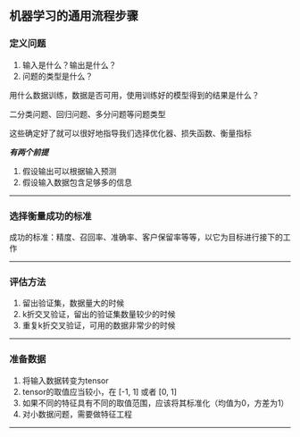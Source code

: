 ## 机器学习的通用流程步骤

### 定义问题

1. 输入是什么？输出是什么？
2. 问题的类型是什么？
    
    
用什么数据训练，数据是否可用，使用训练好的模型得到的结果是什么？

二分类问题、回归问题、多分问题等问题类型

这些确定好了就可以很好地指导我们选择优化器、损失函数、衡量指标

***有两个前提***

1. 假设输出可以根据输入预测
2. 假设输入数据包含足够多的信息

---

### 选择衡量成功的标准

成功的标准：精度、召回率、准确率、客户保留率等等，以它为目标进行接下的工作

---

### 评估方法

1. 留出验证集，数据量大的时候
2. k折交叉验证，留出的验证集数量较少的时候
3. 重复k折交叉验证，可用的数据非常少的时候

---

### 准备数据

1. 将输入数据转变为tensor
2. tensor的取值应当较小，在 [-1, 1] 或者 [0, 1]
3. 如果不同的特征具有不同的取值范围，应该将其标准化（均值为0，方差为1）
4. 对小数据问题，需要做特征工程

---

### 